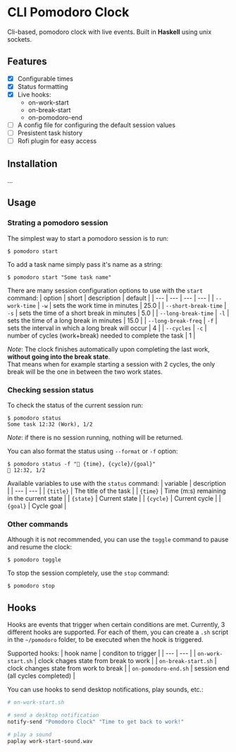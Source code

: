 # CLI Pomodoro Clock

Cli-based, pomodoro clock with live events. Built in **Haskell** using unix sockets.

## Features

- [x] Configurable times
- [x] Status formatting
- [x] Live hooks:
  - on-work-start
  - on-break-start
  - on-pomodoro-end
- [ ] A config file for configuring the default session values
- [ ] Presistent task history
- [ ] Rofi plugin for easy access

## Installation

...

## Usage

### Strating a pomodoro session

The simplest way to start a pomodoro session is to run:

```
$ pomodoro start
```

To add a task name simply pass it's name as a string:

```
$ pomodoro start "Some task name"
```

There are many session configuration options to use with the `start` command:
| option | short | description | default |
| --- | --- | --- | --- |
| `--work-time` | `-w` | sets the work time in minutes | 25.0 |
| `--short-break-time` | `-s` | sets the time of a short break in minutes | 5.0 |
| `--long-break-time` | `-l` | sets the time of a long break in minutes | 15.0 |
| `--long-break-freq` | `-f` | sets the interval in which a long break will occur | 4 |
| `--cycles` | `-c` | number of cycles (work+break) needed to complete the task | 1 |

_Note_: The clock finishes automatically upon completing the last work, **without going into the break state**. <br />
That means when for example starting a session with 2 cycles, the only break will be the one in between the two work states.

### Checking session status

To check the status of the current session run: <br />

```
$ pomodoro status
Some task 12:32 (Work), 1/2
```

_Note_: if there is no session running, nothing will be returned.

You can also format the status using `--format` or `-f` option:

```
$ pomodoro status -f "🍅 {time}, {cycle}/{goal}"
🍅 12:32, 1/2
```

Available variables to use with the `status` command:
| variable | description |
| --- | --- |
| `{title}` | The title of the task |
| `{time}` | Time (m:s) remaining in the current state |
| `{state}` | Current state |
| `{cycle}` | Current cycle |
| `{goal}` | Cycle goal |

### Other commands

Although it is not recommended, you can use the `toggle` command to pause and resume the clock:

```
$ pomodoro toggle
```

To stop the session completely, use the `stop` command:

```
$ pomodoro stop
```

## Hooks

Hooks are events that trigger when certain conditions are met.
Currently, 3 different hooks are supported.
For each of them, you can create a `.sh` script in the `~/pomodoro` folder, to be executed when the hook is triggered.

Supported hooks:
| hook name | conditon to trigger |
| --- | --- |
| `on-work-start.sh` | clock chages state from break to work |
| `on-break-start.sh` | clock changes state from work to break |
| `on-pomodoro-end.sh` | session end (all cycles completed) |

You can use hooks to send desktop notifications, play sounds, etc.:

```sh
# on-work-start.sh

# send a desktop notification
notify-send "Pomodoro Clock" "Time to get back to work!"

# play a sound
paplay work-start-sound.wav
```
